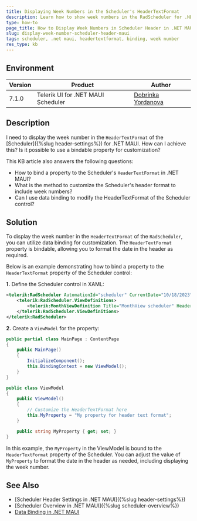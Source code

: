 ```yaml
---
title: Displaying Week Numbers in the Scheduler's HeaderTextFormat
description: Learn how to show week numbers in the RadScheduler for .NET MAUI by binding the HeaderTextFormat property.
type: how-to
page_title: How to Display Week Numbers in Scheduler Header in .NET MAUI
slug: display-week-number-scheduler-header-maui
tags: scheduler, .net maui, headertextformat, binding, week number
res_type: kb
---
```


## Environment

| Version | Product | Author | 
| --- | --- | ---- | 
| 7.1.0 | Telerik UI for .NET MAUI Scheduler | [Dobrinka Yordanova](https://www.telerik.com/blogs/author/dobrinka-yordanova) | 


## Description

I need to display the week number in the `HeaderTextFormat` of the [Scheduler]({%slug header-settings%}) for .NET MAUI. How can I achieve this? Is it possible to use a bindable property for customization?

This KB article also answers the following questions:
- How to bind a property to the Scheduler's `HeaderTextFormat` in .NET MAUI?
- What is the method to customize the Scheduler's header format to include week numbers?
- Can I use data binding to modify the HeaderTextFormat of the Scheduler control?

## Solution

To display the week number in the `HeaderTextFormat` of the `RadScheduler`, you can utilize data binding for customization. The `HeaderTextFormat` property is bindable, allowing you to format the date in the header as required.

Below is an example demonstrating how to bind a property to the `HeaderTextFormat` property of the Scheduler control:

**1.** Define the Scheduler control in XAML:

```xml
<telerik:RadScheduler AutomationId="scheduler" CurrentDate="10/18/2023">
    <telerik:RadScheduler.ViewDefinitions>
        <telerik:MonthViewDefinition Title="MonthView scheduler" HeaderTextFormat="{Binding MyProperty}" />
    </telerik:RadScheduler.ViewDefinitions>
</telerik:RadScheduler>
```

**2.** Create a `ViewModel` for the property:
```csharp
public partial class MainPage : ContentPage
{
    public MainPage()
    {
        InitializeComponent();
        this.BindingContext = new ViewModel();
    }
}

public class ViewModel
{
    public ViewModel()
    {
        // Customize the HeaderTextFormat here
        this.MyProperty = "My property for header text format";
    }

    public string MyProperty { get; set; }
}
```

In this example, the `MyProperty` in the ViewModel is bound to the `HeaderTextFormat` property of the Scheduler. You can adjust the value of `MyProperty` to format the date in the header as needed, including displaying the week number.

## See Also

- [Scheduler Header Settings in .NET MAUI]({%slug header-settings%})
- [Scheduler Overview in .NET MAUI]({%slug scheduler-overview%})
- [Data Binding in .NET MAUI](https://docs.microsoft.com/en-us/dotnet/maui/fundamentals/data-binding)
